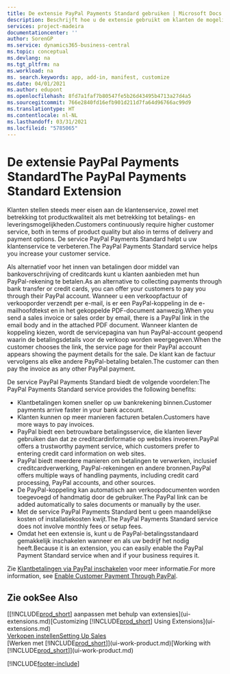 ```yaml
---
title: De extensie PayPal Payments Standard gebruiken | Microsoft Docs
description: Beschrijft hoe u de extensie gebruikt om klanten de mogelijkheid te bieden betalingen te doen met PayPal.
services: project-madeira
documentationcenter: ''
author: SorenGP
ms.service: dynamics365-business-central
ms.topic: conceptual
ms.devlang: na
ms.tgt_pltfrm: na
ms.workload: na
ms. search.keywords: app, add-in, manifest, customize
ms.date: 04/01/2021
ms.author: edupont
ms.openlocfilehash: 8fd7a1faf7b80547fe5b26d43495b4713a27d4a5
ms.sourcegitcommit: 766e2840fd16efb901d211d7fa64d96766ac99d9
ms.translationtype: HT
ms.contentlocale: nl-NL
ms.lasthandoff: 03/31/2021
ms.locfileid: "5785065"
---
```

# <a name="the-paypal-payments-standard-extension"></a><span data-ttu-id="6e549-103">De extensie PayPal Payments Standard</span><span class="sxs-lookup"><span data-stu-id="6e549-103">The PayPal Payments Standard Extension</span></span>
<span data-ttu-id="6e549-104">Klanten stellen steeds meer eisen aan de klantenservice, zowel met betrekking tot productkwaliteit als met betrekking tot betalings- en leveringsmogelijkheden.</span><span class="sxs-lookup"><span data-stu-id="6e549-104">Customers continuously require higher customer service, both in terms of product quality but also in terms of delivery and payment options.</span></span> <span data-ttu-id="6e549-105">De service PayPal Payments Standard helpt u uw klantenservice te verbeteren.</span><span class="sxs-lookup"><span data-stu-id="6e549-105">The PayPal Payments Standard service helps you increase your customer service.</span></span>

<span data-ttu-id="6e549-106">Als alternatief voor het innen van betalingen door middel van bankoverschrijving of creditcards kunt u klanten aanbieden met hun PayPal-rekening te betalen.</span><span class="sxs-lookup"><span data-stu-id="6e549-106">As an alternative to collecting payments through bank transfer or credit cards, you can offer your customers to pay you through their PayPal account.</span></span> <span data-ttu-id="6e549-107">Wanneer u een verkoopfactuur of verkooporder verzendt per e-mail, is er een PayPal-koppeling in de e-mailhoofdtekst en in het gekoppelde PDF-document aanwezig.</span><span class="sxs-lookup"><span data-stu-id="6e549-107">When you send a sales invoice or sales order by email, there is a PayPal link in the email body and in the attached PDF document.</span></span> <span data-ttu-id="6e549-108">Wanneer klanten de koppeling kiezen, wordt de servicepagina van hun PayPal-account geopend waarin de betalingsdetails voor de verkoop worden weergegeven.</span><span class="sxs-lookup"><span data-stu-id="6e549-108">When the customer chooses the link, the service page for their PayPal account appears showing the payment details for the sale.</span></span> <span data-ttu-id="6e549-109">De klant kan de factuur vervolgens als elke andere PayPal-betaling betalen.</span><span class="sxs-lookup"><span data-stu-id="6e549-109">The customer can then pay the invoice as any other PayPal payment.</span></span>

<span data-ttu-id="6e549-110">De service PayPal Payments Standard biedt de volgende voordelen:</span><span class="sxs-lookup"><span data-stu-id="6e549-110">The PayPal Payments Standard service provides the following benefits:</span></span>

* <span data-ttu-id="6e549-111">Klantbetalingen komen sneller op uw bankrekening binnen.</span><span class="sxs-lookup"><span data-stu-id="6e549-111">Customer payments arrive faster in your bank account.</span></span>
* <span data-ttu-id="6e549-112">Klanten kunnen op meer manieren facturen betalen.</span><span class="sxs-lookup"><span data-stu-id="6e549-112">Customers have more ways to pay invoices.</span></span>
* <span data-ttu-id="6e549-113">PayPal biedt een betrouwbare betalingsservice, die klanten liever gebruiken dan dat ze creditcardinformatie op websites invoeren.</span><span class="sxs-lookup"><span data-stu-id="6e549-113">PayPal offers a trustworthy payment service, which customers prefer to entering credit card information on web sites.</span></span>
* <span data-ttu-id="6e549-114">PayPal biedt meerdere manieren om betalingen te verwerken, inclusief creditcardverwerking, PayPal-rekeningen en andere bronnen.</span><span class="sxs-lookup"><span data-stu-id="6e549-114">PayPal offers multiple ways of handling payments, including credit card processing, PayPal accounts, and other sources.</span></span>
* <span data-ttu-id="6e549-115">De PayPal-koppeling kan automatisch aan verkoopdocumenten worden toegevoegd of handmatig door de gebruiker.</span><span class="sxs-lookup"><span data-stu-id="6e549-115">The PayPal link can be added automatically to sales documents or manually by the user.</span></span>
* <span data-ttu-id="6e549-116">Met de service PayPal Payments Standard bent u geen maandelijkse kosten of installatiekosten kwijt.</span><span class="sxs-lookup"><span data-stu-id="6e549-116">The PayPal Payments Standard service does not involve monthly fees or setup fees.</span></span>
* <span data-ttu-id="6e549-117">Omdat het een extensie is, kunt u de PayPal-betalingsstandaard gemakkelijk inschakelen wanneer en als uw bedrijf het nodig heeft.</span><span class="sxs-lookup"><span data-stu-id="6e549-117">Because it is an extension, you can easily enable the PayPal Payment Standard service when and if your business requires it.</span></span>  

<span data-ttu-id="6e549-118">Zie [Klantbetalingen via PayPal inschakelen](sales-how-enable-payment-service-extensions.md) voor meer informatie.</span><span class="sxs-lookup"><span data-stu-id="6e549-118">For more information, see [Enable Customer Payment Through PayPal](sales-how-enable-payment-service-extensions.md).</span></span>

## <a name="see-also"></a><span data-ttu-id="6e549-119">Zie ook</span><span class="sxs-lookup"><span data-stu-id="6e549-119">See Also</span></span>
<span data-ttu-id="6e549-120">[[!INCLUDE[prod_short](includes/prod_short.md)] aanpassen met behulp van extensies](ui-extensions.md)</span><span class="sxs-lookup"><span data-stu-id="6e549-120">[Customizing [!INCLUDE[prod_short](includes/prod_short.md)] Using Extensions](ui-extensions.md)</span></span>  
[<span data-ttu-id="6e549-121">Verkopen instellen</span><span class="sxs-lookup"><span data-stu-id="6e549-121">Setting Up Sales</span></span>](sales-setup-sales.md)  
<span data-ttu-id="6e549-122">[Werken met [!INCLUDE[prod_short](includes/prod_short.md)]](ui-work-product.md)</span><span class="sxs-lookup"><span data-stu-id="6e549-122">[Working with [!INCLUDE[prod_short](includes/prod_short.md)]](ui-work-product.md)</span></span>


[!INCLUDE[footer-include](includes/footer-banner.md)]